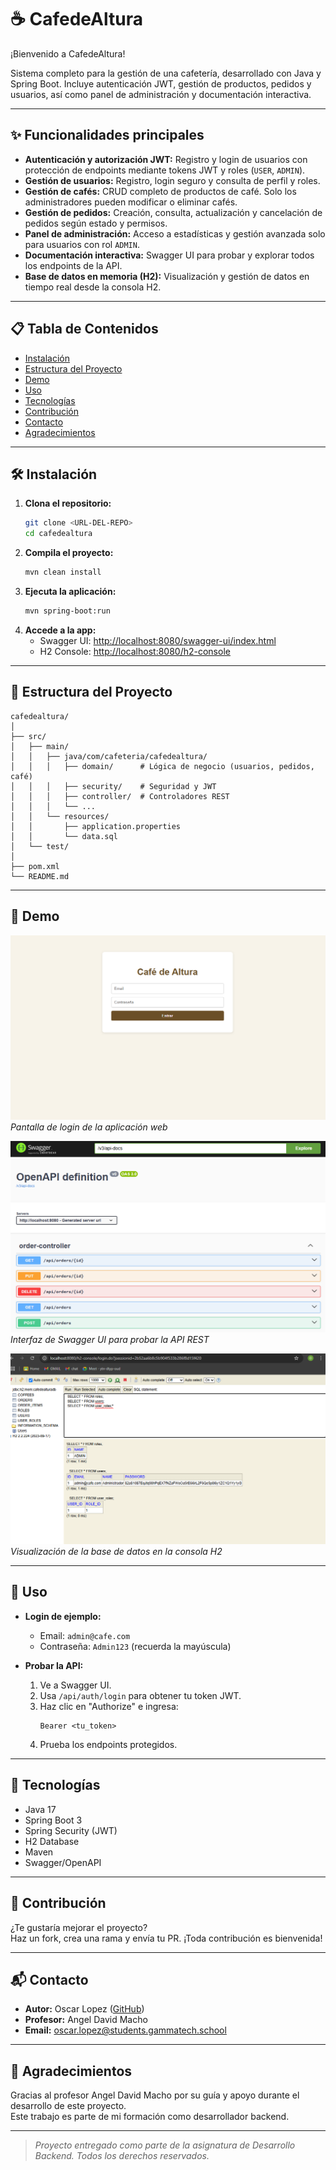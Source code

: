 # ☕️ CafedeAltura

¡Bienvenido a CafedeAltura!

Sistema completo para la gestión de una cafetería, desarrollado con Java y Spring Boot. Incluye autenticación JWT, gestión de productos, pedidos y usuarios, así como panel de administración y documentación interactiva.

---

## ✨ Funcionalidades principales

- **Autenticación y autorización JWT:**
  Registro y login de usuarios con protección de endpoints mediante tokens JWT y roles (`USER`, `ADMIN`).
- **Gestión de usuarios:**
  Registro, login seguro y consulta de perfil y roles.
- **Gestión de cafés:**
  CRUD completo de productos de café. Solo los administradores pueden modificar o eliminar cafés.
- **Gestión de pedidos:**
  Creación, consulta, actualización y cancelación de pedidos según estado y permisos.
- **Panel de administración:**
  Acceso a estadísticas y gestión avanzada solo para usuarios con rol `ADMIN`.
- **Documentación interactiva:**
  Swagger UI para probar y explorar todos los endpoints de la API.
- **Base de datos en memoria (H2):**
  Visualización y gestión de datos en tiempo real desde la consola H2.

---

## 📋 Tabla de Contenidos

- [Instalación](#-instalación)
- [Estructura del Proyecto](#-estructura-del-proyecto)
- [Demo](#-demo)
- [Uso](#-uso)
- [Tecnologías](#-tecnologías)
- [Contribución](#-contribución)
- [Contacto](#-contacto)
- [Agradecimientos](#-agradecimientos)

---

## 🛠️ Instalación

1. **Clona el repositorio:**
   ```bash
   git clone <URL-DEL-REPO>
   cd cafedealtura
   ```
2. **Compila el proyecto:**
   ```bash
   mvn clean install
   ```
3. **Ejecuta la aplicación:**
   ```bash
   mvn spring-boot:run
   ```
4. **Accede a la app:**
   - Swagger UI: [http://localhost:8080/swagger-ui/index.html](http://localhost:8080/swagger-ui/index.html)
   - H2 Console: [http://localhost:8080/h2-console](http://localhost:8080/h2-console)

---

## 📁 Estructura del Proyecto

```
cafedealtura/
│
├── src/
│   ├── main/
│   │   ├── java/com/cafeteria/cafedealtura/
│   │   │   ├── domain/      # Lógica de negocio (usuarios, pedidos, café)
│   │   │   ├── security/    # Seguridad y JWT
│   │   │   ├── controller/  # Controladores REST
│   │   │   └── ...          
│   │   └── resources/
│   │       ├── application.properties
│   │       └── data.sql
│   └── test/
│
├── pom.xml
└── README.md
```

---

## 🚀 Demo

![Pantalla de login](docs/12345.png)
_Pantalla de login de la aplicación web_

![Swagger UI](docs/12323.png)
_Interfaz de Swagger UI para probar la API REST_

![Consola H2](docs/1234567.png)
_Visualización de la base de datos en la consola H2_

---

## 🧪 Uso

- **Login de ejemplo:**
  - Email: `admin@cafe.com`
  - Contraseña: `Admin123` (recuerda la mayúscula)

- **Probar la API:**
  1. Ve a Swagger UI.
  2. Usa `/api/auth/login` para obtener tu token JWT.
  3. Haz clic en "Authorize" e ingresa:
     ```
     Bearer <tu_token>
     ```
  4. Prueba los endpoints protegidos.

---

## 🧰 Tecnologías

- Java 17
- Spring Boot 3
- Spring Security (JWT)
- H2 Database
- Maven
- Swagger/OpenAPI

---

## 🤝 Contribución

¿Te gustaría mejorar el proyecto?  
Haz un fork, crea una rama y envía tu PR. ¡Toda contribución es bienvenida!

---

## 📬 Contacto

- **Autor:** Oscar Lopez ([GitHub](https://github.com/OscarL0pez))
- **Profesor:** Angel David Macho
- **Email:** oscar.lopez@students.gammatech.school

---

## 🙏 Agradecimientos

Gracias al profesor Angel David Macho por su guía y apoyo durante el desarrollo de este proyecto.  
Este trabajo es parte de mi formación como desarrollador backend.

---

> _Proyecto entregado como parte de la asignatura de Desarrollo Backend. Todos los derechos reservados._
